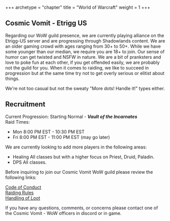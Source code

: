 +++
archetype = "chapter"
title = "World of Warcraft"
weight = 1
+++

## Cosmic Vomit - Etrigg US ##

Regarding our WoW guild presence, we are currently playing alliance on the Etrigg-US server and are
progressing through Shadowlands content.  We are an older gaming crowd with ages ranging from 30+ to 50+.
While we have some younger than our median, we require you are 18+ to join. Our sense of humor can get twisted
and NSFW in nature. We are a bit of pranksters and love to poke fun at each other, if you get offended easily,
we are probably not the guild for you. When it comes to raiding, we like to succeed in progression but at the
same time try not to get overly serious or elitist about things.

We're not too casual but not the sweaty "More dots! Handle it!" types either.

## Recruitment

Current Progression: Starting Normal - ***Vault of the Incarnates***  
Raid Times:  
- Mon 8:00 PM EST - 10:30 PM EST
- Fri 8:00 PM EST - 11:00 PM EST (may go later)

We are currently looking to add more players in the following areas:

- Healing All classes but with a higher focus on Priest, Druid, Paladin.  
- DPS All classes.

Before inquiring to join our Cosmic Vomit WoW guild please review the following links:



[Code of Conduct](https://cv.wicsworld.com/wow/coc)  
[Raiding Rules](https://cv.wicsworld.com/wow/raiding)  
[Handling of Loot](https://cv.wicsworld.com/wow/loot)  

If you have any questions, comments, or concerns please contact one of the Cosmic Vomit - WoW officers in discord or in game.
